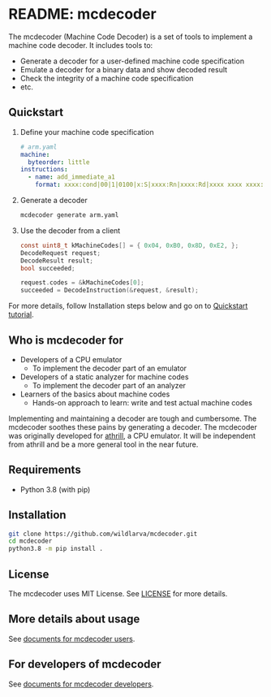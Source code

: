 # README: mcdecoder

The mcdecoder (Machine Code Decoder) is a set of tools to implement a machine code decoder. It includes tools to:

- Generate a decoder for a user-defined machine code specification
- Emulate a decoder for a binary data and show decoded result
- Check the integrity of a machine code specification
- etc.

## Quickstart

1. Define your machine code specification

    ```yaml
    # arm.yaml
    machine:
      byteorder: little
    instructions:
      - name: add_immediate_a1
        format: xxxx:cond|00|1|0100|x:S|xxxx:Rn|xxxx:Rd|xxxx xxxx xxxx:imm12
    ```

2. Generate a decoder

    ```bash
    mcdecoder generate arm.yaml
    ```

3. Use the decoder from a client

    ```c
    const uint8_t kMachineCodes[] = { 0x04, 0xB0, 0x8D, 0xE2, };
    DecodeRequest request;
    DecodeResult result;
    bool succeeded;

    request.codes = &kMachineCodes[0];
    succeeded = DecodeInstruction(&request, &result);
    ```

For more details, follow Installation steps below and go on to [Quickstart tutorial](https://wildlarva.github.io/mcdecoder/quickstart.html).

## Who is mcdecoder for

- Developers of a CPU emulator
  - To implement the decoder part of an emulator
- Developers of a static analyzer for machine codes
  - To implement the decoder part of an analyzer
- Learners of the basics about machine codes
  - Hands-on approach to learn: write and test actual machine codes

Implementing and maintaining a decoder are tough and cumbersome. The mcdecoder soothes these pains by generating a decoder.
The mcdecoder was originally developed for [athrill](https://github.com/tmori/athrill/), a CPU emulator.
It will be independent from athrill and be a more general tool in the near future.

## Requirements

- Python 3.8 (with pip)

## Installation

```bash
git clone https://github.com/wildlarva/mcdecoder.git
cd mcdecoder
python3.8 -m pip install .
```

## License

The mcdecoder uses MIT License. See [LICENSE](https://github.com/wildlarva/mcdecoder/blob/master/LICENSE) for more details.

## More details about usage

See [documents for mcdecoder users](https://wildlarva.github.io/mcdecoder/).

## For developers of mcdecoder

See [documents for mcdecoder developers](https://wildlarva.github.io/mcdecoder/dev_docs.html).
